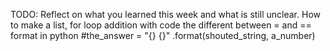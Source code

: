 TODO: Reflect on what you learned this week and what is still unclear.
How to make a list, for loop
addition with code
the different between = and ==
format in python #the_answer = "{} {}" .format(shouted_string, a_number)

